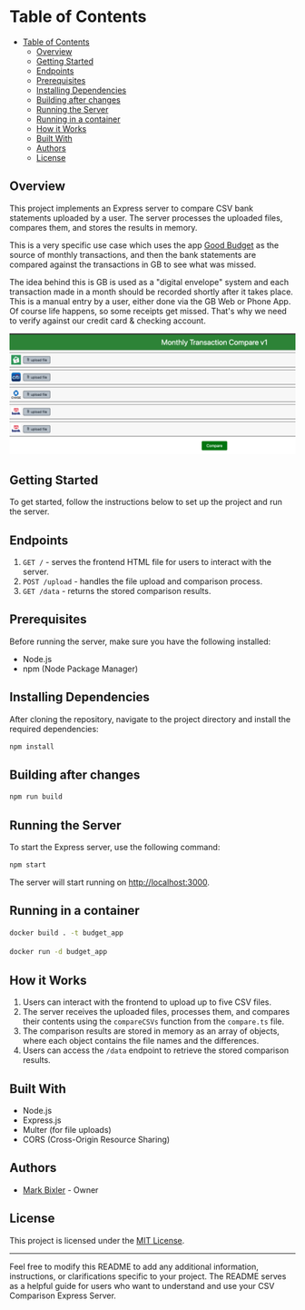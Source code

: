 # Table of Contents

- [Table of Contents](#table-of-contents)
  - [Overview](#overview)
  - [Getting Started](#getting-started)
  - [Endpoints](#endpoints)
  - [Prerequisites](#prerequisites)
  - [Installing Dependencies](#installing-dependencies)
  - [Building after changes](#building-after-changes)
  - [Running the Server](#running-the-server)
  - [Running in a container](#running-in-a-container)
  - [How it Works](#how-it-works)
  - [Built With](#built-with)
  - [Authors](#authors)
  - [License](#license)

## Overview

This project implements an Express server to compare CSV bank statements uploaded by a user. The server processes the uploaded files, compares them, and stores the results in memory.

This is a very specific use case which uses the app [Good Budget](https://goodbudget.com/) as the source of monthly transactions, and then the bank statements are compared against the transactions in GB to see what was missed.

The idea behind this is GB is used as a "digital envelope" system and each transaction made in a month should be recorded shortly after it takes place. This is a manual entry by a user, either done via the GB Web or Phone App. Of course life happens, so some receipts get missed. That's why we need to verify against our credit card & checking account.

![index](docs/v0.0.1-Sreenshot.png)

## Getting Started

To get started, follow the instructions below to set up the project and run the server.

## Endpoints

1. `GET /` - serves the frontend HTML file for users to interact with the server.
2. `POST /upload` - handles the file upload and comparison process.
3. `GET /data` - returns the stored comparison results.

## Prerequisites

Before running the server, make sure you have the following installed:

- Node.js
- npm (Node Package Manager)

## Installing Dependencies

After cloning the repository, navigate to the project directory and install the required dependencies:

```bash
npm install
```

## Building after changes

```bash
npm run build
```

## Running the Server

To start the Express server, use the following command:

```bash
npm start
```

The server will start running on <http://localhost:3000>.

## Running in a container

```bash
docker build . -t budget_app

docker run -d budget_app
```

## How it Works

1. Users can interact with the frontend to upload up to five CSV files.
2. The server receives the uploaded files, processes them, and compares their contents using the `compareCSVs` function from the `compare.ts` file.
3. The comparison results are stored in memory as an array of objects, where each object contains the file names and the differences.
4. Users can access the `/data` endpoint to retrieve the stored comparison results.

## Built With

- Node.js
- Express.js
- Multer (for file uploads)
- CORS (Cross-Origin Resource Sharing)

## Authors

- [Mark Bixler](https://github.com/mark-bixler) - Owner

## License

This project is licensed under the [MIT License](LICENSE).

---

Feel free to modify this README to add any additional information, instructions, or clarifications specific to your project. The README serves as a helpful guide for users who want to understand and use your CSV Comparison Express Server.
